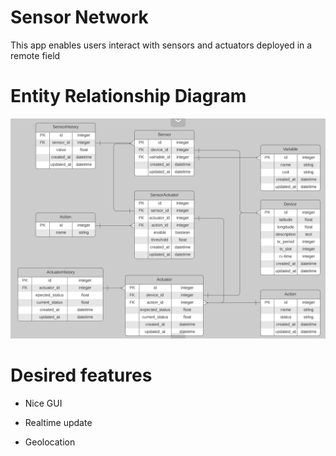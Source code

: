 # Sensor Network

This app enables users interact with sensors and actuators deployed in a remote field

# Entity Relationship Diagram 

![Entity Relationship diagram](./app/assets/images/erd.png)

# Desired features

* Nice GUI

* Realtime update

* Geolocation
